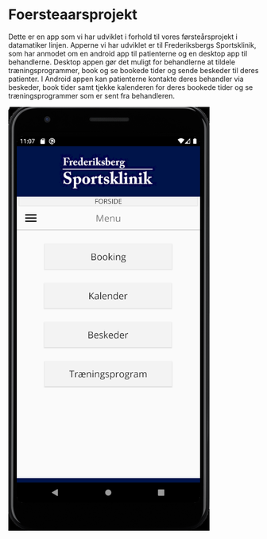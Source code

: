 # Foersteaarsprojekt
Dette er en app som vi har udviklet i forhold til vores førsteårsprojekt i datamatiker linjen. Apperne vi har udviklet er til 
Frederiksbergs Sportsklinik, som har anmodet om en android app til patienterne og en desktop app til behandlerne. Desktop appen
gør det muligt for behandlerne at tildele træningsprogrammer, book og se bookede tider og sende beskeder til deres patienter. 
I Android appen kan patienterne kontakte deres behandler via beskeder, book tider samt tjekke kalenderen for deres bookede tider
og se træningsprogrammer som er sent fra behandleren. 

![Alt text](./Billeder_til_ReadMe/Android_eksempel.png)
